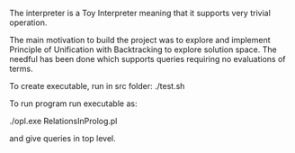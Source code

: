 The interpreter is a Toy Interpreter meaning that it supports very trivial operation.

The main motivation to build the project was to explore and implement Principle of Unification with Backtracking to explore solution space. The needful has been done which supports queries requiring no evaluations of terms.

To create executable, run in src folder:
./test.sh


To run program run executable as:

./opl.exe RelationsInProlog.pl

and give queries in top level.


